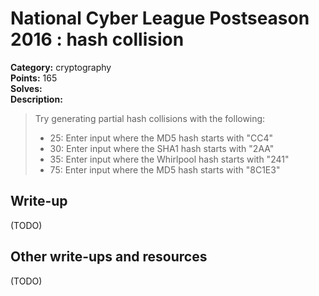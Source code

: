 # National Cyber League Postseason 2016 : hash collision

**Category:** cryptography  
**Points:** 165  
**Solves:**  
**Description:**  

> Try generating partial hash collisions with the following:
> * 25: Enter input where the MD5 hash starts with "CC4"
> * 30: Enter input where the SHA1 hash starts with "2AA"
> * 35: Enter input where the Whirlpool hash starts with "241"
> * 75: Enter input where the MD5 hash starts with "8C1E3"

## Write-up

(TODO)

## Other write-ups and resources

(TODO)
